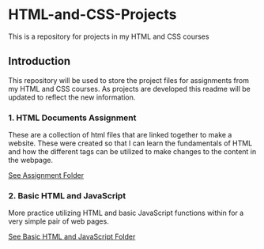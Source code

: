 # HTML-and-CSS-Projects
This is a repository for projects in my HTML and CSS courses

## Introduction
This repository will be used to store the project files for assignments from my HTML and CSS courses. As projects are developed this readme will be updated to reflect the new information.

### 1. HTML Documents Assignment
These are a collection of html files that are linked together to make a website. These were created so that I can learn the fundamentals of HTML and how the different tags can be utilized to make changes to the content in the webpage.

<a href="https://github.com/subaqueousReach/HTML-and-CSS-Projects/tree/main/Assignment">See Assignment Folder</a>

### 2. Basic HTML and JavaScript
More practice utilizing HTML and basic JavaScript functions within for a very simple pair of web pages.

<a href="https://github.com/subaqueousReach/HTML-and-CSS-Projects/tree/main/Basic_HTML_and_JavaScript_1">See Basic HTML and JavaScript Folder</a>
